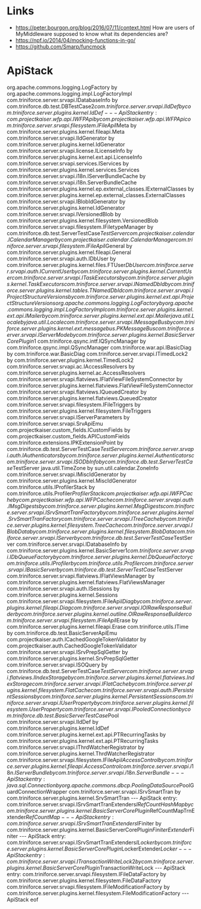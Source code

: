 # Links

- https://peter.bourgon.org/blog/2016/07/11/context.html  How are users of MyMiddleware supposed to know what its dependencies are?
- https://npf.io/2014/04/mocking-functions-in-go/
- https://github.com/Smarp/funcmock

# ApiStack

org.apache.commons.logging.LogFactory by org.apache.commons.logging.impl.LogFactoryImpl
com.triniforce.server.srvapi.IDatabaseInfo by com.triniforce.db.test.DBTestCase$2
com.triniforce.server.srvapi.IIdDef by com.triniforce.server.plugins.kernel.IdDef
--- ApiStack entry:
com.projectkaiser.wfp.api.IWFPApi by com.projectkaiser.wfp.api.WFPApi
com.triniforce.server.srvapi.filesystem.IFileApi$IMeta by com.triniforce.server.plugins.kernel.fileapi.Meta
com.triniforce.server.srvapi.IIdGenerator by com.triniforce.server.plugins.kernel.IdGenerator
com.triniforce.server.srvapi.license.ILicenseInfo by com.triniforce.server.plugins.kernel.ext.api.LicenseInfo
com.triniforce.server.srvapi.services.IServices by com.triniforce.server.plugins.kernel.services.Services
com.triniforce.server.srvapi.i18n.IServerBundleCache by com.triniforce.server.srvapi.i18n.ServerBundleCache
com.triniforce.server.plugins.kernel.ep.external_classes.IExternalClasses by com.triniforce.server.plugins.kernel.ep.external_classes.ExternalClasses
com.triniforce.server.srvapi.IBlobIdGenerator by com.triniforce.server.plugins.kernel.IdGenerator
com.triniforce.server.srvapi.IVersionedBlob by com.triniforce.server.plugins.kernel.filesystem.VersionedBlob
com.triniforce.server.srvapi.filesystem.IFiletypeManager by com.triniforce.db.test.ServerTestCase$TestServer
com.projectkaiser.calendar.ICalendarManager by com.projectkaiser.calendar.CalendarManager
com.triniforce.server.srvapi.filesystem.IFileApi$IGeneral by com.triniforce.server.plugins.kernel.fileapi.General
com.triniforce.server.srvapi.auth.IDbUser by com.triniforce.server.plugins.kernel.files.FTUser$DbUser
com.triniforce.server.srvapi.auth.ICurrentUser by com.triniforce.server.plugins.kernel.CurrentUser
com.triniforce.server.srvapi.ITaskExecutors by com.triniforce.server.plugins.kernel.TaskExecutors
com.triniforce.server.srvapi.INamedDbId by com.triniforce.server.plugins.kernel.tables.TNamedDbId
com.triniforce.server.srvapi.IProjectStructureVersions by com.triniforce.server.plugins.kernel.ext.api.ProjectStructureVersions
org.apache.commons.logging.LogFactory by org.apache.commons.logging.impl.LogFactoryImpl
com.triniforce.server.plugins.kernel.ext.api.IMailer by com.triniforce.server.plugins.kernel.ext.api.Mailer
java.util.Locale by java.util.Locale
com.triniforce.server.srvapi.IMessageBus by com.triniforce.server.plugins.kernel.ext.messagebus.PKMessageBus
com.triniforce.server.srvapi.IServerMode by com.triniforce.server.plugins.kernel.BasicServerCorePlugin$1
com.triniforce.qsync.intf.IQSyncManager by com.triniforce.qsync.impl.QSyncManager
com.triniforce.war.api.IBasicDiag by com.triniforce.war.BasicDiag
com.triniforce.server.srvapi.ITimedLock2 by com.triniforce.server.plugins.kernel.TimedLock2
com.triniforce.server.srvapi.ac.IAccessResolvers by com.triniforce.server.plugins.kernel.ac.AccessResolvers
com.triniforce.server.srvapi.flatviews.IFlatViewFileSystemConnector by com.triniforce.server.plugins.kernel.flatviews.FlatViewFileSystemConnector
com.triniforce.server.srvapi.flatviews.IQueuedCreator by com.triniforce.server.plugins.kernel.flatviews.QueuedCreator
com.triniforce.server.srvapi.filesystem.IFileTriggers by com.triniforce.server.plugins.kernel.filesystem.FileTriggers
com.triniforce.server.srvapi.IServerParameters by com.triniforce.server.srvapi.SrvApiEmu
com.projectkaiser.custom_fields.ICustomFields by com.projectkaiser.custom_fields.APICustomFields
com.triniforce.extensions.IPKExtensionPoint by com.triniforce.db.test.ServerTestCase$TestServer
com.triniforce.server.srvapi.auth.IAuthenticators by com.triniforce.server.plugins.kernel.Authenticators
com.triniforce.server.srvapi.ISODbInfo by com.triniforce.db.test.ServerTestCase$TestServer
java.util.TimeZone by sun.util.calendar.ZoneInfo
com.triniforce.server.srvapi.IMiscIdGenerator by com.triniforce.server.plugins.kernel.MiscIdGenerator
com.triniforce.utils.IProfilerStack by com.triniforce.utils.Profiler$ProfilerStack
com.projectkaiser.wfp.api.IWFPCache by com.projectkaiser.wfp.api.WFPCache
com.triniforce.server.srvapi.auth.IMsgDigests by com.triniforce.server.plugins.kernel.MsgDigests
com.triniforce.server.srvapi.ISrvSmartTranFactory by com.triniforce.server.plugins.kernel.SrvSmartTranFactory
com.triniforce.server.srvapi.ITreeCache by com.triniforce.server.plugins.kernel.filesystem.TreeCache
com.triniforce.server.srvapi.IBlobData by com.triniforce.server.plugins.kernel.filesystem.BlobData
com.triniforce.server.srvapi.IServer by com.triniforce.db.test.ServerTestCase$TestServer
com.triniforce.server.srvapi.IDatabaseInfo by com.triniforce.server.plugins.kernel.BasicServer$1
com.triniforce.server.srvapi.IDbQueueFactory by com.triniforce.server.plugins.kernel.DbQueueFactory
com.triniforce.utils.IProfiler by com.triniforce.utils.Profiler
com.triniforce.server.srvapi.IBasicServer by com.triniforce.db.test.ServerTestCase$TestServer
com.triniforce.server.srvapi.flatviews.IFlatViewsManager by com.triniforce.server.plugins.kernel.flatviews.FlatViewsManager
com.triniforce.server.srvapi.auth.ISessions by com.triniforce.server.plugins.kernel.Sessions
com.triniforce.server.srvapi.filesystem.IFileApi$IDiag by com.triniforce.server.plugins.kernel.fileapi.Diag
com.triniforce.server.srvapi.IOlRawResponseBuilder by com.triniforce.server.plugins.kernel.outline.OlRawResponseBuilder
com.triniforce.server.srvapi.filesystem.IFileApi$IErase by com.triniforce.server.plugins.kernel.fileapi.Erase
com.triniforce.utils.ITime by com.triniforce.db.test.BasicServerApiEmu
com.projectkaiser.auth.ICachedGoogleTokenValidator by com.projectkaiser.auth.CachedGoogleTokenValidator
com.triniforce.server.srvapi.ISrvPrepSqlGetter by com.triniforce.server.plugins.kernel.SrvPrepSqlGetter
com.triniforce.server.srvapi.ISOQuery by com.triniforce.db.test.ServerTestCase$TestServer
com.triniforce.server.srvapi.flatviews.IIndexStorage by com.triniforce.server.plugins.kernel.flatviews.IndexStorage
com.triniforce.server.srvapi.IFlatCache by com.triniforce.server.plugins.kernel.filesystem.FlatCache
com.triniforce.server.srvapi.auth.IPersistentSessions by com.triniforce.server.plugins.kernel.PersistentSessions
com.triniforce.server.srvapi.IUserProperty by com.triniforce.server.plugins.kernel.filesystem.UserProperty
com.triniforce.server.srvapi.IPooledConnection by com.triniforce.db.test.BasicServerTestCase$Pool
com.triniforce.server.srvapi.IIdDef by com.triniforce.server.plugins.kernel.IdDef
com.triniforce.server.plugins.kernel.ext.api.PTRecurringTasks by com.triniforce.server.plugins.kernel.ext.api.PTRecurringTasks
com.triniforce.server.srvapi.IThrdWatcherRegistrator by com.triniforce.server.plugins.kernel.ThrdWatcherRegistrator
com.triniforce.server.srvapi.filesystem.IFileApi$IAccessControl by com.triniforce.server.plugins.kernel.fileapi.AccessControl
com.triniforce.server.srvapi.i18n.IServerBundle by com.triniforce.server.srvapi.i18n.ServerBundle
--- ApiStack entry:
java.sql.Connection by org.apache.commons.dbcp.PoolingDataSource$PoolGuardConnectionWrapper
com.triniforce.server.srvapi.ISrvSmartTran by com.triniforce.server.plugins.kernel.SrvSmartTran
--- ApiStack entry:
com.triniforce.server.srvapi.ISrvSmartTranExtenders$IRefCountHashMap by com.triniforce.server.plugins.kernel.BasicServerCorePlugin$RefCountMapTrnExtender$RefCountMap
--- ApiStack entry:
com.triniforce.server.srvapi.ISrvSmartTranExtenders$IFiniter by com.triniforce.server.plugins.kernel.BasicServerCorePlugin$FiniterExtender$Finiter
--- ApiStack entry:
com.triniforce.server.srvapi.ISrvSmartTranExtenders$ILocker by com.triniforce.server.plugins.kernel.BasicServerCorePlugin$LockerExtender$Locker
--- ApiStack entry:
com.triniforce.server.srvapi.ITransactionWriteLock2 by com.triniforce.server.plugins.kernel.BasicServerCorePlugin$TransactionWriteLock
--- ApiStack entry:
com.triniforce.server.srvapi.filesystem.IFileDataFactory by com.triniforce.server.plugins.kernel.filesystem.FileDataFactory
com.triniforce.server.srvapi.filesystem.IFileModificationFactory by com.triniforce.server.plugins.kernel.filesystem.FileModificationFactory
--- ApiStack eof
